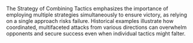 The Strategy of Combining Tactics emphasizes the importance of employing multiple strategies simultaneously to ensure victory, as relying on a single approach risks failure. Historical examples illustrate how coordinated, multifaceted attacks from various directions can overwhelm opponents and secure success even when individual tactics might falter.
